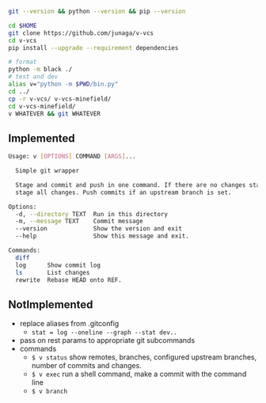 ```sh
git --version && python --version && pip --version

cd $HOME
git clone https://github.com/junaga/v-vcs
cd v-vcs
pip install --upgrade --requirement dependencies

# format
python -m black ./
# test and dev
alias v="python -m $PWD/bin.py"
cd ../
cp -r v-vcs/ v-vcs-minefield/
cd v-vcs-minefield/
v WHATEVER && git WHATEVER
```

## Implemented

```sh
Usage: v [OPTIONS] COMMAND [ARGS]...

  Simple git wrapper

  Stage and commit and push in one command. If there are no changes staged,
  stage all changes. Push commits if an upstream branch is set.

Options:
  -d, --directory TEXT  Run in this directory
  -m, --message TEXT    Commit message
  --version             Show the version and exit
  --help                Show this message and exit.

Commands:
  diff
  log      Show commit log
  ls       List changes
  rewrite  Rebase HEAD onto REF.
```

## NotImplemented

- replace aliases from .gitconfig
  - `stat = log --oneline --graph --stat dev..`
- pass on rest params to appropriate git subcommands
- commands
  - `$ v status` show remotes, branches, configured upstream branches, number of commits and changes.
  - `$ v exec` run a shell command, make a commit with the command line
  - `$ v branch`
